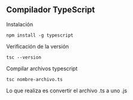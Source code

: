 ## Compilador TypeScript
Instalación
~~~
npm install -g typescript
~~~

Verificación de la versión
~~~
tsc --version
~~~

Compilar archivos typescript
~~~
tsc nombre-archivo.ts
~~~

Lo que realiza es convertir el archivo .ts a uno .js